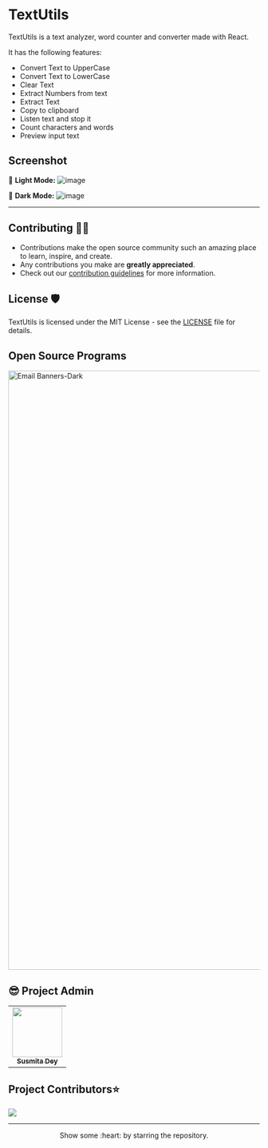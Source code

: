 # TextUtils
TextUtils is a text analyzer, word counter and converter made with React. 

It has the following features:
- Convert Text to UpperCase
- Convert Text to LowerCase
- Clear Text
- Extract Numbers from text
- Extract Text
- Copy to clipboard
- Listen text and stop it
- Count characters and words
- Preview input text

## Screenshot
🌝 **Light Mode:**
![image](https://user-images.githubusercontent.com/79099734/189593645-c9051b90-9cd9-4662-95ed-a7dda2bd6e4b.png)

🌚 **Dark Mode:**
![image](https://user-images.githubusercontent.com/79099734/189593798-94357cb9-40ec-45e1-a9ae-78c364a0780f.png)


---

## Contributing 👨‍💻 

- Contributions make the open source community such an amazing place to learn, inspire, and create.
- Any contributions you make are **greatly appreciated**.
- Check out our [contribution guidelines](/CONTRIBUTING.md) for more information.


## License 🛡️ 

TextUtils is licensed under the MIT License - see the [LICENSE](LICENSE) file for details.

## Open Source Programs
 <a href="https://hacktoberfest.com/">
 <img width="1200" alt="Email Banners-Dark" src="https://user-images.githubusercontent.com/79099734/189589410-ca17afb8-5855-4316-918a-054f27594809.png">
 </a>

## 😎 Project Admin

<table>
  <tr>
<td align="center"><a href="https://github.com/Susmita-Dey"><img src="https://avatars.githubusercontent.com/u/79099734?v=4" width="100px;" alt=""/><br /><sub><b>Susmita Dey</b></sub></a></td>
  </tr>
</table>
<h2>Project Contributors⭐</h2> 

<a href="https://github.com/Susmita-Dey/TextUtils/graphs/contributors" align="center">
  <img src="https://contrib.rocks/image?repo=Susmita-Dey/TextUtils" /> 
</a>
<hr>
<p align="center">
  Show some :heart: by starring the repository.
</p>
